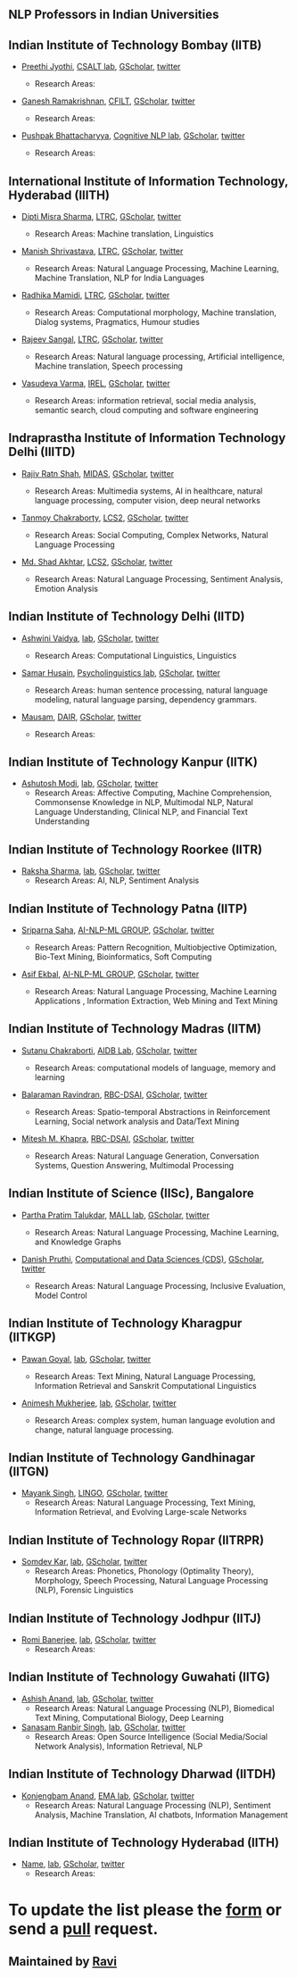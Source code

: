 
## NLP Professors in Indian Universities

## Indian Institute of Technology Bombay (IITB)

* [Preethi Jyothi](https://www.cse.iitb.ac.in/~pjyothi/), [CSALT lab](https://www.cse.iitb.ac.in/~pjyothi/csalt/), [GScholar](https://scholar.google.com/citations?user=QN_uhu8AAAAJ&hl=en), [twitter]()
  * Research Areas: 

* [Ganesh Ramakrishnan](https://www.cse.iitb.ac.in/~ganesh/), [CFILT](http://www.cfilt.iitb.ac.in/index.html), [GScholar](https://scholar.google.com/citations?user=W1ZpREMAAAAJ&hl=en), [twitter]()
  * Research Areas: 

* [Pushpak Bhattacharyya](https://www.cse.iitb.ac.in/~ganesh/), [Cognitive NLP lab](http://www.cfilt.iitb.ac.in/cognitive-nlp/), [GScholar](https://scholar.google.com/citations?user=vvg-pAkAAAAJ&hl=en), [twitter]()
  * Research Areas: 

## International Institute of Information Technology, Hyderabad (IIITH)
* [Dipti Misra Sharma](https://faculty.iiit.ac.in/~dipti/), [LTRC](https://ltrc.iiit.ac.in/), [GScholar](), [twitter]()
  * Research Areas: Machine translation, Linguistics
  
* [Manish Shrivastava](https://www.iiit.ac.in/people/faculty/m.shrivastava/), [LTRC](https://ltrc.iiit.ac.in/), [GScholar](https://scholar.google.com/citations?user=sIvMnGQAAAAJ&hl=en), [twitter]()
  * Research Areas: Natural Language Processing, Machine Learning, Machine Translation, NLP for India Languages
  
* [Radhika Mamidi](https://sites.google.com/site/radhika41), [LTRC](https://ltrc.iiit.ac.in/), [GScholar](https://scholar.google.com/citations?hl=en&user=DsIpZR0AAAAJ), [twitter](https://scholar.google.com/citations?user=sIvMnGQAAAAJ&hl=en)
  * Research Areas: Computational morphology, Machine translation, Dialog systems, Pragmatics, Humour studies

* [Rajeev Sangal](https://www.iiit.ac.in/~sangal/), [LTRC](https://ltrc.iiit.ac.in/), [GScholar](), [twitter]()
  * Research Areas: Natural language processing, Artificial intelligence, Machine translation, Speech processing

* [Vasudeva Varma](https://faculty.iiit.ac.in/~vv/), [IREL](https://irel.iiit.ac.in/), [GScholar](https://scholar.google.co.in/citations?user=9OFvbfcAAAAJ&hl=en), [twitter](https://twitter.com/devvarma)
  * Research Areas: information retrieval, social media analysis, semantic search, cloud computing and software engineering


## Indraprastha Institute of Information Technology Delhi (IIITD)

* [Rajiv Ratn Shah](https://www.iiitd.edu.in/~rajivratn/), [MIDAS](http://midas.iiitd.edu.in/), [GScholar](https://scholar.google.com/citations?user=WAChZv4AAAAJ&hl=en&authuser=1), [twitter](https://twitter.com/RatnRajiv)
  * Research Areas: Multimedia systems, AI in healthcare, natural language processing, computer vision, deep neural networks

* [Tanmoy Chakraborty](http://faculty.iiitd.ac.in/~tanmoy/), [LCS2](http://lcs2.iiitd.edu.in/), [GScholar](https://scholar.google.com/citations?hl=en&authuser=1&user=C5S9JnIAAAAJ), [twitter](https://twitter.com/Tanmoy_Chak)
  * Research Areas: Social Computing, Complex Networks, Natural Language Processing

* [Md. Shad Akhtar](https://iiitd.ac.in/shad), [LCS2](http://lcs2.iiitd.edu.in/), [GScholar](https://scholar.google.com/citations?hl=en&authuser=1&user=KUcO6LAAAAAJ), [twitter]()
  * Research Areas: Natural Language Processing, Sentiment Analysis, Emotion Analysis


## Indian Institute of Technology Delhi (IITD)

* [Ashwini Vaidya](http://web.iitd.ernet.in/~avaidya/), [lab](), [GScholar](https://scholar.google.co.in/citations?user=0mg-i9IAAAAJ&hl=en), [twitter](https://twitter.com/avaidya_)
  * Research Areas: Computational Linguistics, Linguistics

* [Samar Husain](http://web.iitd.ernet.in/~samar/index.html), [Psycholinguistics lab](http://web.iitd.ernet.in/~samar/lab.html), [GScholar](https://scholar.google.com/citations?user=5Z9q6oIAAAAJ&hl=en&oi=ao), [twitter]()
  * Research Areas: human sentence processing, natural language modeling, natural language parsing, dependency grammars.

* [Mausam](http://www.cse.iitd.ac.in/~mausam/), [DAIR](http://www.cse.iitd.ac.in/dair/index.php), [GScholar](), [twitter](https://twitter.com/RatnRajiv)
  * Research Areas: 


## Indian Institute of Technology Kanpur (IITK)

* [Ashutosh Modi](https://ashutosh-modi.github.io/), [lab](), [GScholar](https://scholar.google.com/citations?user=AWu6f60AAAAJ&hl=en&oi=ao), [twitter](https://twitter.com/ashuMod)
  * Research Areas: Affective Computing, Machine Comprehension, Commonsense Knowledge in NLP, Multimodal NLP, Natural Language Understanding, Clinical NLP, and Financial Text Understanding


## Indian Institute of Technology Roorkee (IITR)

* [Raksha Sharma](https://www.rakshasharma.com/), [lab](), [GScholar](https://scholar.google.com/citations?user=V9oafzsAAAAJ&hl=en&oi=ao), [twitter](https://twitter.com/rakshasharma)
  * Research Areas: AI, NLP, Sentiment Analysis


## Indian Institute of Technology Patna (IITP)

* [Sriparna Saha](http://www.iitp.ac.in/~sriparna/), [AI-NLP-ML GROUP](http://www.iitp.ac.in/~ai-nlp-ml/), [GScholar](https://scholar.google.com/citations?user=Fj7jA_AAAAAJ&hl=en&oi=ao), [twitter]()
  * Research Areas: Pattern Recognition, Multiobjective Optimization, Bio-Text Mining, Bioinformatics, Soft Computing

* [Asif Ekbal](http://www.iitp.ac.in/~asif/), [AI-NLP-ML GROUP](http://www.iitp.ac.in/~ai-nlp-ml/), [GScholar](https://scholar.google.com/citations?user=IAL_F04AAAAJ&hl=en), [twitter]()
  * Research Areas: Natural Language Processing, Machine Learning Applications , Information Extraction, Web Mining and Text Mining


## Indian Institute of Technology Madras (IITM)

* [Sutanu Chakraborti](https://www.cse.iitm.ac.in/~sutanuc/), [AIDB Lab](http://aidblab.cse.iitm.ac.in/new/), [GScholar](), [twitter]()
  * Research Areas: computational models of language, memory and learning

* [Balaraman Ravindran](http://www.cse.iitm.ac.in/~ravi/index.html), [RBC-DSAI](https://rbcdsai.iitm.ac.in/), [GScholar](https://scholar.google.co.in/citations?hl=en&user=nGUcGrYAAAAJ), [twitter](https://twitter.com/ravi_iitm)
  * Research Areas: Spatio-temporal Abstractions in Reinforcement Learning,  Social network analysis and Data/Text Mining

* [Mitesh M. Khapra](http://www.cse.iitm.ac.in/~miteshk/), [RBC-DSAI](https://rbcdsai.iitm.ac.in/), [GScholar](https://scholar.google.co.in/citations?user=DV8z8DYAAAAJ&hl=en), [twitter](https://twitter.com/MiteshKhapra)
  * Research Areas: Natural Language Generation, Conversation Systems, Question Answering, Multimodal Processing

## Indian Institute of Science (IISc), Bangalore 

  * [Partha Pratim Talukdar](https://talukdar.net/), [MALL lab](http://malllabiisc.github.io/), [GScholar](https://scholar.google.com/citations?hl=en&user=CIZwXAcAAAAJ&view_op=list_works&pagesize=100), [twitter](https://twitter.com/partha_p_t)
    * Research Areas: Natural Language Processing, Machine Learning, and Knowledge Graphs 


 * [Danish Pruthi](https://danishpruthi.com/), [Computational and Data Sciences (CDS)](https://cds.iisc.ac.in/), [GScholar](https://scholar.google.com/citations?user=JpSx3EMAAAAJ&hl=en&oi=ao), [twitter](https://twitter.com/danish037)
    * Research Areas: Natural Language Processing, Inclusive Evaluation, Model Control
  
## Indian Institute of Technology Kharagpur (IITKGP)
  * [Pawan Goyal](https://cse.iitkgp.ac.in/~pawang/), [lab](), [GScholar](https://scholar.google.com/citations?user=F14FHsIAAAAJ&hl=en), [twitter]()
     * Research Areas: Text Mining, Natural Language Processing, Information Retrieval and Sanskrit Computational Linguistics

 * [Animesh Mukherjee](http://cse.iitkgp.ac.in/~animeshm/), [lab](), [GScholar](https://scholar.google.com/citations?user=lf7-deEAAAAJ&hl=en), [twitter]()
    * Research Areas: complex system, human language evolution and change, natural language processing.

## Indian Institute of Technology Gandhinagar (IITGN)
  * [Mayank Singh](https://mayank4490.github.io/), [LINGO](https://labs.iitgn.ac.in/lingo/), [GScholar](https://scholar.google.com/citations?user=U2NUj90AAAAJ&hl=en), [twitter](https://twitter.com/mayank_iitgn)
    * Research Areas: Natural Language Processing, Text Mining, Information Retrieval, and Evolving Large-scale Networks

## Indian Institute of Technology Ropar (IITRPR)

  * [Somdev Kar](https://www.iitrpr.ac.in/humaities/somdevkar), [lab](), [GScholar](), [twitter]()
     * Research Areas: Phonetics, Phonology (Optimality Theory), Morphology, Speech Processing, Natural Language Processing (NLP), Forensic Linguistics

## Indian Institute of Technology Jodhpur (IITJ)
  * [Romi Banerjee](https://sites.google.com/site/romibitsnbob/home?authuser=0), [lab](), [GScholar](https://scholar.google.co.in/citations?hl=en&user=BiSvmeMAAAAJ), [twitter]()
    * Research Areas: 

## Indian Institute of Technology Guwahati (IITG)
  * [Ashish Anand](http://www.iitg.ac.in/anand.ashish/index.html), [lab](), [GScholar](https://scholar.google.co.in/citations?user=W7nidBQAAAAJ&hl=en&oi=ao), [twitter](https://twitter.com/anand_ashish)
    * Research Areas: Natural Language Processing (NLP), Biomedical Text Mining, Computational Biology, Deep Learning
  * [Sanasam Ranbir Singh](http://www.iitg.ac.in/cse/internet-pages/ranbir), [lab](), [GScholar](), [twitter]()
    * Research Areas: Open Source Intelligence (Social Media/Social Network Analysis), Information Retrieval, NLP

## Indian Institute of Technology Dharwad (IITDH)
  * [Konjengbam Anand](https://sites.google.com/view/drkonjengbamanand?pli=1), [EMA lab](https://ema.iitdh.ac.in/), [GScholar](https://scholar.google.com/citations?user=OpK0OmcAAAAJ&hl=en), [twitter](https://twitter.com/anand_ashish)
    * Research Areas: Natural Language Processing (NLP), Sentiment Analysis, Machine Translation, AI chatbots, Information Management


## Indian Institute of Technology Hyderabad (IITH)

* [Name](), [lab](), [GScholar](), [twitter]()
  * Research Areas: 

# To update the list please the [form](https://docs.google.com/forms/d/e/1FAIpQLSfFxwkHgBnjzppLYAZy3HgJy21yu20Fx95q52b7CpzjMOxL-g/viewform) or send a [pull](https://github.com/nlpbharat/nlpbharat.github.io) request. 

## Maintained by [Ravi](http://shekharravi.github.io/)

